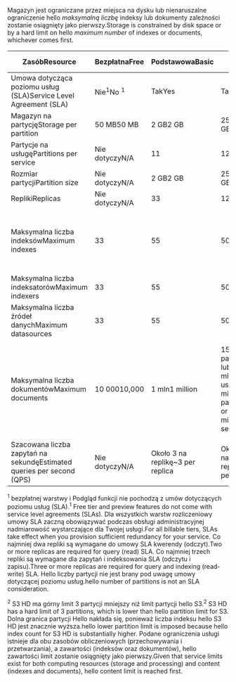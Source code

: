 <span data-ttu-id="153ce-101">Magazyn jest ograniczane przez miejsca na dysku lub nienaruszalne ograniczenie hello *maksymalną liczbę* indeksy lub dokumenty zależności zostanie osiągnięty jako pierwszy.</span><span class="sxs-lookup"><span data-stu-id="153ce-101">Storage is constrained by disk space or by a hard limit on hello *maximum number* of indexes or documents, whichever comes first.</span></span>

| <span data-ttu-id="153ce-102">Zasób</span><span class="sxs-lookup"><span data-stu-id="153ce-102">Resource</span></span> | <span data-ttu-id="153ce-103">Bezpłatna</span><span class="sxs-lookup"><span data-stu-id="153ce-103">Free</span></span> | <span data-ttu-id="153ce-104">Podstawowa</span><span class="sxs-lookup"><span data-stu-id="153ce-104">Basic</span></span> | <span data-ttu-id="153ce-105">S1</span><span class="sxs-lookup"><span data-stu-id="153ce-105">S1</span></span> | <span data-ttu-id="153ce-106">S2</span><span class="sxs-lookup"><span data-stu-id="153ce-106">S2</span></span> | <span data-ttu-id="153ce-107">S3</span><span class="sxs-lookup"><span data-stu-id="153ce-107">S3</span></span> | <span data-ttu-id="153ce-108">S3 (wysoka gęstość)</span><span class="sxs-lookup"><span data-stu-id="153ce-108">S3 HD</span></span> |
| --- | --- | --- | --- | --- | --- | --- |
| <span data-ttu-id="153ce-109">Umowa dotycząca poziomu usług (SLA)</span><span class="sxs-lookup"><span data-stu-id="153ce-109">Service Level Agreement (SLA)</span></span> |<span data-ttu-id="153ce-110">Nie<sup>1</sup></span><span class="sxs-lookup"><span data-stu-id="153ce-110">No <sup>1</sup></span></span> |<span data-ttu-id="153ce-111">Tak</span><span class="sxs-lookup"><span data-stu-id="153ce-111">Yes</span></span> |<span data-ttu-id="153ce-112">Tak</span><span class="sxs-lookup"><span data-stu-id="153ce-112">Yes</span></span> |<span data-ttu-id="153ce-113">Tak</span><span class="sxs-lookup"><span data-stu-id="153ce-113">Yes</span></span> |<span data-ttu-id="153ce-114">Tak</span><span class="sxs-lookup"><span data-stu-id="153ce-114">Yes</span></span> |<span data-ttu-id="153ce-115">Tak</span><span class="sxs-lookup"><span data-stu-id="153ce-115">Yes</span></span> |
| <span data-ttu-id="153ce-116">Magazyn na partycję</span><span class="sxs-lookup"><span data-stu-id="153ce-116">Storage per partition</span></span> |<span data-ttu-id="153ce-117">50 MB</span><span class="sxs-lookup"><span data-stu-id="153ce-117">50 MB</span></span> |<span data-ttu-id="153ce-118">2 GB</span><span class="sxs-lookup"><span data-stu-id="153ce-118">2 GB</span></span> |<span data-ttu-id="153ce-119">25 GB</span><span class="sxs-lookup"><span data-stu-id="153ce-119">25 GB</span></span> |<span data-ttu-id="153ce-120">100 GB</span><span class="sxs-lookup"><span data-stu-id="153ce-120">100 GB</span></span> |<span data-ttu-id="153ce-121">200 GB</span><span class="sxs-lookup"><span data-stu-id="153ce-121">200 GB</span></span> |<span data-ttu-id="153ce-122">200 GB</span><span class="sxs-lookup"><span data-stu-id="153ce-122">200 GB</span></span> |
| <span data-ttu-id="153ce-123">Partycje na usługę</span><span class="sxs-lookup"><span data-stu-id="153ce-123">Partitions per service</span></span> |<span data-ttu-id="153ce-124">Nie dotyczy</span><span class="sxs-lookup"><span data-stu-id="153ce-124">N/A</span></span> |<span data-ttu-id="153ce-125">1</span><span class="sxs-lookup"><span data-stu-id="153ce-125">1</span></span> |<span data-ttu-id="153ce-126">12</span><span class="sxs-lookup"><span data-stu-id="153ce-126">12</span></span> |<span data-ttu-id="153ce-127">12</span><span class="sxs-lookup"><span data-stu-id="153ce-127">12</span></span> |<span data-ttu-id="153ce-128">12</span><span class="sxs-lookup"><span data-stu-id="153ce-128">12</span></span> |<span data-ttu-id="153ce-129">3<sup>2</sup></span><span class="sxs-lookup"><span data-stu-id="153ce-129">3 <sup>2</sup></span></span> |
| <span data-ttu-id="153ce-130">Rozmiar partycji</span><span class="sxs-lookup"><span data-stu-id="153ce-130">Partition size</span></span> |<span data-ttu-id="153ce-131">Nie dotyczy</span><span class="sxs-lookup"><span data-stu-id="153ce-131">N/A</span></span> |<span data-ttu-id="153ce-132">2 GB</span><span class="sxs-lookup"><span data-stu-id="153ce-132">2 GB</span></span> |<span data-ttu-id="153ce-133">25 GB</span><span class="sxs-lookup"><span data-stu-id="153ce-133">25 GB</span></span> |<span data-ttu-id="153ce-134">100 GB</span><span class="sxs-lookup"><span data-stu-id="153ce-134">100 GB</span></span> |<span data-ttu-id="153ce-135">200 GB</span><span class="sxs-lookup"><span data-stu-id="153ce-135">200 GB</span></span> |<span data-ttu-id="153ce-136">200 GB</span><span class="sxs-lookup"><span data-stu-id="153ce-136">200 GB</span></span> |
| <span data-ttu-id="153ce-137">Repliki</span><span class="sxs-lookup"><span data-stu-id="153ce-137">Replicas</span></span> |<span data-ttu-id="153ce-138">Nie dotyczy</span><span class="sxs-lookup"><span data-stu-id="153ce-138">N/A</span></span> |<span data-ttu-id="153ce-139">3</span><span class="sxs-lookup"><span data-stu-id="153ce-139">3</span></span> |<span data-ttu-id="153ce-140">12</span><span class="sxs-lookup"><span data-stu-id="153ce-140">12</span></span> |<span data-ttu-id="153ce-141">12</span><span class="sxs-lookup"><span data-stu-id="153ce-141">12</span></span> |<span data-ttu-id="153ce-142">12</span><span class="sxs-lookup"><span data-stu-id="153ce-142">12</span></span> |<span data-ttu-id="153ce-143">12</span><span class="sxs-lookup"><span data-stu-id="153ce-143">12</span></span> |
| <span data-ttu-id="153ce-144">Maksymalna liczba indeksów</span><span class="sxs-lookup"><span data-stu-id="153ce-144">Maximum indexes</span></span> |<span data-ttu-id="153ce-145">3</span><span class="sxs-lookup"><span data-stu-id="153ce-145">3</span></span> |<span data-ttu-id="153ce-146">5</span><span class="sxs-lookup"><span data-stu-id="153ce-146">5</span></span> |<span data-ttu-id="153ce-147">50</span><span class="sxs-lookup"><span data-stu-id="153ce-147">50</span></span> |<span data-ttu-id="153ce-148">200</span><span class="sxs-lookup"><span data-stu-id="153ce-148">200</span></span> |<span data-ttu-id="153ce-149">200</span><span class="sxs-lookup"><span data-stu-id="153ce-149">200</span></span> |<span data-ttu-id="153ce-150">1000 na partycję lub 3000 na usługę</span><span class="sxs-lookup"><span data-stu-id="153ce-150">1000 per partition or 3000 per service</span></span> |
| <span data-ttu-id="153ce-151">Maksymalna liczba indeksatorów</span><span class="sxs-lookup"><span data-stu-id="153ce-151">Maximum indexers</span></span> |<span data-ttu-id="153ce-152">3</span><span class="sxs-lookup"><span data-stu-id="153ce-152">3</span></span> |<span data-ttu-id="153ce-153">5</span><span class="sxs-lookup"><span data-stu-id="153ce-153">5</span></span> |<span data-ttu-id="153ce-154">50</span><span class="sxs-lookup"><span data-stu-id="153ce-154">50</span></span> |<span data-ttu-id="153ce-155">200</span><span class="sxs-lookup"><span data-stu-id="153ce-155">200</span></span> |<span data-ttu-id="153ce-156">200</span><span class="sxs-lookup"><span data-stu-id="153ce-156">200</span></span> |<span data-ttu-id="153ce-157">Brak obsługi indeksatorów</span><span class="sxs-lookup"><span data-stu-id="153ce-157">No indexer support</span></span> |
| <span data-ttu-id="153ce-158">Maksymalna liczba źródeł danych</span><span class="sxs-lookup"><span data-stu-id="153ce-158">Maximum datasources</span></span> |<span data-ttu-id="153ce-159">3</span><span class="sxs-lookup"><span data-stu-id="153ce-159">3</span></span> |<span data-ttu-id="153ce-160">5</span><span class="sxs-lookup"><span data-stu-id="153ce-160">5</span></span> |<span data-ttu-id="153ce-161">50</span><span class="sxs-lookup"><span data-stu-id="153ce-161">50</span></span> |<span data-ttu-id="153ce-162">200</span><span class="sxs-lookup"><span data-stu-id="153ce-162">200</span></span> |<span data-ttu-id="153ce-163">200</span><span class="sxs-lookup"><span data-stu-id="153ce-163">200</span></span> |<span data-ttu-id="153ce-164">Brak obsługi indeksatorów</span><span class="sxs-lookup"><span data-stu-id="153ce-164">No indexer support</span></span> |
| <span data-ttu-id="153ce-165">Maksymalna liczba dokumentów</span><span class="sxs-lookup"><span data-stu-id="153ce-165">Maximum documents</span></span> |<span data-ttu-id="153ce-166">10 000</span><span class="sxs-lookup"><span data-stu-id="153ce-166">10,000</span></span> |<span data-ttu-id="153ce-167">1 mln</span><span class="sxs-lookup"><span data-stu-id="153ce-167">1 million</span></span> |<span data-ttu-id="153ce-168">15 mln na partycję lub 180 mln na usługę</span><span class="sxs-lookup"><span data-stu-id="153ce-168">15 million per partition or 180 million per service</span></span> |<span data-ttu-id="153ce-169">60 mln na partycję lub 720 mln na usługę</span><span class="sxs-lookup"><span data-stu-id="153ce-169">60 million per partition or 720 million per service</span></span> |<span data-ttu-id="153ce-170">120 mln na partycję lub 1,4 mld na usługę</span><span class="sxs-lookup"><span data-stu-id="153ce-170">120 million per partition or 1.4 billion per service</span></span> |<span data-ttu-id="153ce-171">1 mln na indeks lub 200 mln na partycję</span><span class="sxs-lookup"><span data-stu-id="153ce-171">1 million per index or 200 million per partition</span></span> |
| <span data-ttu-id="153ce-172">Szacowana liczba zapytań na sekundę</span><span class="sxs-lookup"><span data-stu-id="153ce-172">Estimated queries per second (QPS)</span></span> |<span data-ttu-id="153ce-173">Nie dotyczy</span><span class="sxs-lookup"><span data-stu-id="153ce-173">N/A</span></span> |<span data-ttu-id="153ce-174">Około 3 na replikę</span><span class="sxs-lookup"><span data-stu-id="153ce-174">~3 per replica</span></span> |<span data-ttu-id="153ce-175">Około 15 na replikę</span><span class="sxs-lookup"><span data-stu-id="153ce-175">~15 per replica</span></span> |<span data-ttu-id="153ce-176">Około 60 na replikę</span><span class="sxs-lookup"><span data-stu-id="153ce-176">~60 per replica</span></span> |<span data-ttu-id="153ce-177">Około 60 na replikę</span><span class="sxs-lookup"><span data-stu-id="153ce-177">~60 per replica</span></span> |<span data-ttu-id="153ce-178">Ponad 60 na replikę</span><span class="sxs-lookup"><span data-stu-id="153ce-178">>60 per replica</span></span> |

<span data-ttu-id="153ce-179"><sup>1</sup> bezpłatnej warstwy i Podgląd funkcji nie pochodzą z umów dotyczących poziomu usług (SLA).</span><span class="sxs-lookup"><span data-stu-id="153ce-179"><sup>1</sup> Free tier and preview features do not come with service level agreements (SLAs).</span></span> <span data-ttu-id="153ce-180">Dla wszystkich warstw rozliczeniowy umowy SLA zaczną obowiązywać podczas obsługi administracyjnej nadmiarowość wystarczające dla Twojej usługi.</span><span class="sxs-lookup"><span data-stu-id="153ce-180">For all billable tiers, SLAs take effect when you provision sufficient redundancy for your service.</span></span> <span data-ttu-id="153ce-181">Co najmniej dwa repliki są wymagane do umowy SLA kwerendy (odczyt).</span><span class="sxs-lookup"><span data-stu-id="153ce-181">Two or more replicas are required for query (read) SLA.</span></span> <span data-ttu-id="153ce-182">Co najmniej trzech repliki są wymagane dla zapytań i indeksowania SLA (odczytu i zapisu).</span><span class="sxs-lookup"><span data-stu-id="153ce-182">Three or more replicas are required for query and indexing (read-write) SLA.</span></span> <span data-ttu-id="153ce-183">Hello liczby partycji nie jest brany pod uwagę umowy dotyczącej poziomu usług.</span><span class="sxs-lookup"><span data-stu-id="153ce-183">hello number of partitions is not an SLA consideration.</span></span> 

<span data-ttu-id="153ce-184"><sup>2</sup> S3 HD ma górny limit 3 partycji mniejszy niż limit partycji hello S3.</span><span class="sxs-lookup"><span data-stu-id="153ce-184"><sup>2</sup> S3 HD has a hard limit of 3 partitions, which is lower than hello partition limit for S3.</span></span> <span data-ttu-id="153ce-185">Dolna granica partycji Hello nakłada się, ponieważ liczba indeksu hello S3 HD jest znacznie wyższa.</span><span class="sxs-lookup"><span data-stu-id="153ce-185">hello lower partition limit is imposed because hello index count for S3 HD is substantially higher.</span></span> <span data-ttu-id="153ce-186">Podane ograniczenia usługi istnieje dla obu zasobów obliczeniowych (przechowywania i przetwarzania), a zawartości (indeksów oraz dokumentów), hello zawartości limit zostanie osiągnięty jako pierwszy.</span><span class="sxs-lookup"><span data-stu-id="153ce-186">Given that service limits exist for both computing resources (storage and processing) and content (indexes and documents), hello content limit is reached first.</span></span>
